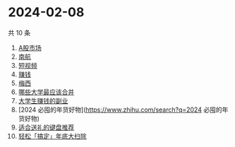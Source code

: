 # 2024-02-08

共 10 条

<!-- BEGIN -->
<!-- 最后更新时间 Thu Feb 08 2024 11:09:15 GMT+0800 (China Standard Time) -->

1. [A股市场](https://www.zhihu.com/search?q=A股市场)
1. [南航](https://www.zhihu.com/search?q=南航)
1. [短视频](https://www.zhihu.com/search?q=短视频)
1. [赚钱](https://www.zhihu.com/search?q=赚钱)
1. [梅西](https://www.zhihu.com/search?q=梅西)
1. [哪些大学最应该合并](https://www.zhihu.com/search?q=哪些大学最应该合并)
1. [大学生赚钱的副业](https://www.zhihu.com/search?q=大学生赚钱的副业)
1. [2024 必囤的年货好物](https://www.zhihu.com/search?q=2024 必囤的年货好物)
1. [适合送礼的键盘推荐](https://www.zhihu.com/search?q=适合送礼的键盘推荐)
1. [轻松「搞定」年底大扫除](https://www.zhihu.com/search?q=轻松「搞定」年底大扫除)

<!-- END -->
